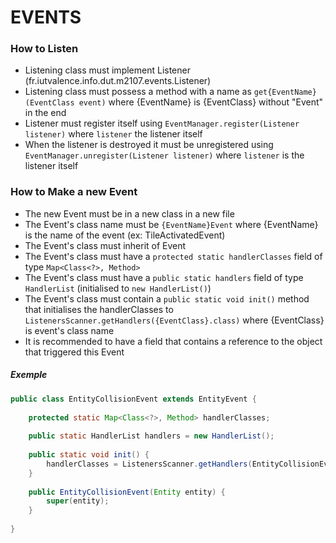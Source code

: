 # EVENTS

### How to Listen
 * Listening class must implement Listener (fr.iutvalence.info.dut.m2107.events.Listener)
 * Listening class must possess a method with a name as `get{EventName}(EventClass event)` where {EventName} is {EventClass} without "Event" in the end
 * Listener must register itself using `EventManager.register(Listener listener)` where `listener` the listener itself
 * When the listener is destroyed it must be unregistered using `EventManager.unregister(Listener listener)` where `listener` is the listener itself


### How to Make a new Event
 * The new Event must be in a new class in a new file
 * The Event's class name must be `{EventName}Event` where {EventName} is the name of the event (ex: TileActivatedEvent)
 * The Event's class must inherit of Event
 * The Event's class must have a `protected static handlerClasses` field of type `Map<Class<?>, Method>`
 * The Event's class must have a `public static handlers` field of type `HandlerList` (initialised to `new HandlerList()`)
 * The Event's class must contain a `public static void init()` method that initialises the handlerClasses to `ListenersScanner.getHandlers({EventClass}.class)` where {EventClass} is event's class name
 * It is recommended to have a field that contains a reference to the object that triggered this Event

##### Exemple
```java
public class EntityCollisionEvent extends EntityEvent {
	
	protected static Map<Class<?>, Method> handlerClasses;
	
	public static HandlerList handlers = new HandlerList();
	
	public static void init() {
		handlerClasses = ListenersScanner.getHandlers(EntityCollisionEvent.class);
	}
	
	public EntityCollisionEvent(Entity entity) {
		super(entity);
	}
	
}
```
